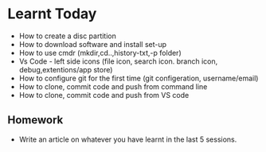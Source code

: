 # Learnt Today 

- How to create a disc partition
- How to download software and install set-up
- How to use cmdr (mkdir,cd..,history-txt,-p folder)
- Vs Code - left side icons (file icon, search icon. branch icon, debug,extentions/app store)
- How to configure git for the first time (git configeration, username/email)
- How to clone, commit code and push from command line
- How to clone, commit code and push from VS code

## Homework 
- Write an article on whatever you have learnt in the last 5 sessions.
